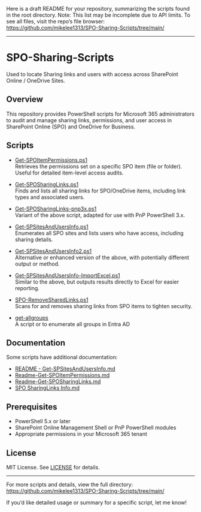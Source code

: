 Here is a draft README for your repository, summarizing the scripts found in the root directory. Note: This list may be incomplete due to API limits. To see all files, visit the repo’s file browser: https://github.com/mikelee1313/SPO-Sharing-Scripts/tree/main/

---

# SPO-Sharing-Scripts

Used to locate Sharing links and users with access across SharePoint Online / OneDrive Sites.

## Overview

This repository provides PowerShell scripts for Microsoft 365 administrators to audit and manage sharing links, permissions, and user access in SharePoint Online (SPO) and OneDrive for Business.

## Scripts

- [Get-SPOItemPermissions.ps1](https://github.com/mikelee1313/SPO-Sharing-Scripts/blob/main/Get-SPOItemPermissions.ps1)  
  Retrieves the permissions set on a specific SPO item (file or folder). Useful for detailed item-level access audits.

- [Get-SPOSharingLinks.ps1](https://github.com/mikelee1313/SPO-Sharing-Scripts/blob/main/Get-SPOSharingLinks.ps1)  
  Finds and lists all sharing links for SPO/OneDrive items, including link types and associated users.

- [Get-SPOSharingLinks-pnp3x.ps1](https://github.com/mikelee1313/SPO-Sharing-Scripts/blob/main/Get-SPOSharingLinks-pnp3x.ps1)  
  Variant of the above script, adapted for use with PnP PowerShell 3.x.

- [Get-SPSitesAndUsersInfo.ps1](https://github.com/mikelee1313/SPO-Sharing-Scripts/blob/main/Get-SPSitesAndUsersInfo.ps1)  
  Enumerates all SPO sites and lists users who have access, including sharing details.

- [Get-SPSitesAndUsersInfo2.ps1](https://github.com/mikelee1313/SPO-Sharing-Scripts/blob/main/Get-SPSitesAndUsersInfo2.ps1)  
  Alternative or enhanced version of the above, with potentially different output or method.

- [Get-SPSitesAndUsersInfo-ImportExcel.ps1](https://github.com/mikelee1313/SPO-Sharing-Scripts/blob/main/Get-SPSitesAndUsersInfo-ImportExcel.ps1)  
  Similar to the above, but outputs results directly to Excel for easier reporting.

- [SPO-RemoveSharedLinks.ps1](https://github.com/mikelee1313/SPO-Sharing-Scripts/blob/main/SPO-RemoveSharedLinks.ps1)  
  Scans for and removes sharing links from SPO items to tighten security.

- [get-allgroups](https://github.com/mikelee1313/SPO-Sharing-Scripts/blob/main/get-allgroups)  
  A script or to enumerate all groups in Entra AD
  
## Documentation

Some scripts have additional documentation:
- [README - Get-SPSitesAndUsersInfo.md](https://github.com/mikelee1313/SPO-Sharing-Scripts/blob/main/README%20-%20Get-SPSitesAndUsersInfo.md)
- [Readme-Get-SPOItemPermissions.md](https://github.com/mikelee1313/SPO-Sharing-Scripts/blob/main/Readme-Get-SPOItemPermissions.md)
- [Readme-Get-SPOSharingLinks.md](https://github.com/mikelee1313/SPO-Sharing-Scripts/blob/main/Readme-Get-SPOSharingLinks.md)
- [SPO SharingLinks Info.md](https://github.com/mikelee1313/SPO-Sharing-Scripts/blob/main/SPO%20SharingLinks%20Info.md)

## Prerequisites

- PowerShell 5.x or later
- SharePoint Online Management Shell or PnP PowerShell modules
- Appropriate permissions in your Microsoft 365 tenant


## License

MIT License. See [LICENSE](LICENSE) for details.

---

For more scripts and details, view the full directory:  
https://github.com/mikelee1313/SPO-Sharing-Scripts/tree/main/

If you’d like detailed usage or summary for a specific script, let me know!
